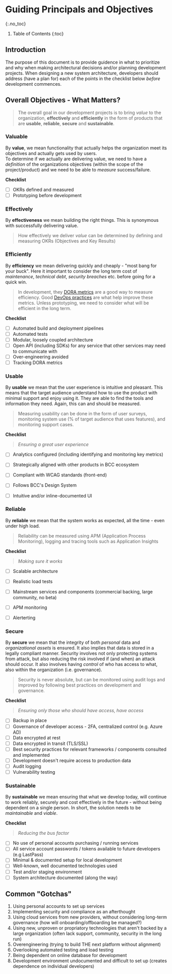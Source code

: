 # Guiding Principals and Objectives
{:.no_toc}

1. Table of Contents
{:toc}

## Introduction

The purpose of this document is to provide guidence in what to prioritize and why when making architectural decisions and/or planning development projects. When designing a new system architecture, developers should address (have a plan for) each of the points in the checklist below *before* development commences.

## Overall Objectives - What Matters?

> The overall goal in our development projects is to bring *value* to the organization, **effectively** and **efficiently** in the form of products that are **usable**, **reliable**, **secure** and **sustainable**.

### Valuable

By **value**, we mean functionality that actually helps the organization meet its objectives and actually gets used by users.  
To determine if we actually are delivering value, we need to have a *definition* of the organizations objectives (within the scope of the project/product) and we need to be able to *measure* success/failure.

**Checklist**  

* [ ] OKRs defined and measured
* [ ] Prototyping before development

### Effectively

By **effectiveness** we mean building the right things. This is synonymous with successfully delivering value.

> How effectively we deliver *value* can be determined by defining and measuring OKRs (Objectives and Key Results)

### Efficiently

By **efficiency** we mean delivering quickly and cheaply - "most bang for your buck". Here it important to consider the long term cost of *maintenance*, *technical debt*, *security breaches* etc. before going for a quick win.

> In development, they [DORA metrics](https://cloud.google.com/blog/products/devops-sre/using-the-four-keys-to-measure-your-devops-performance) are a good way to measure efficiency. Good [DevOps practices](https://cloud.google.com/blog/products/devops-sre/the-2019-accelerate-state-of-devops-elite-performance-productivity-and-scaling) are what help improve these metrics. Unless prototyping, we need to consider what will be efficient in the long term.

**Checklist**  

* [ ] Automated build and deployment pipelines
* [ ] Automated tests
* [ ] Modular, loosely coupled architecture
* [ ] Open API (including SDKs) for any service that other services may need to communicate with
* [ ] Over-engineering avoided
* [ ] Tracking DORA metrics

### Usable

By **usable** we mean that the user experience is intuitive and pleasant. This means that the target audience understand how to use the product with minimal support and enjoy using it. They are able to find the tools and information they need.
Again, this can and should be measured.

> Measuring usability can be done in the form of user surveys, monitoring system use (% of target audience that uses features), and monitoring support cases.

**Checklist**  

> *Ensuring a great user experience*

* [ ] Analytics configured (including identifying and monitoring key metrics)
* [ ] Strategically aligned with other products in BCC ecosystem
* [ ] Compliant with WCAG standards (front-end)
* [ ] Follows BCC's Design System
* [ ] Intuitive and/or inline-documented UI


### Reliable

By **reliable** we mean that the system works as expected, all the time - even under high load.

> Reliability can be measured using APM (Application Process Monitoring), logging and tracing tools such as Application Insights

**Checklist**  

> *Making sure it works*

* [ ] Scalable architecture
* [ ] Realistic load tests
* [ ] Mainstream services and components (commercial backing, large community, no beta)
* [ ] APM monitoring
* [ ] Alerterting


### Secure

By **secure** we mean that the integrity of both *personal* data and *organizational assets* is ensured. It also implies that data is stored in a legally compliant manner. Security involves not only protecting systems from attack, but also reducing the risk involved if (and when) an attack should occur. It also involves having *control* of who has access to what, also within the organization (i.e. governance).

> Security is never absolute, but can be monitored using audit logs and improved by following best practices on development and governance.

**Checklist**  

> *Ensuring only those who should have access, have access*

* [ ] Backup in place
* [ ] Governance of developer access - 2FA, centralized control (e.g. Azure AD)
* [ ] Data encrypted at rest
* [ ] Data encrypted in transit (TLS/SSL)
* [ ] Best security practices for relevant frameworks / components consulted and implemented
* [ ] Development doesn't require access to production data
* [ ] Audit logging
* [ ] Vulnerability testing

### Sustainable

By **sustainable** we mean ensuring that what we develop today, will continue to work reliably, securely and cost effectively in the future - without being dependent on a single person. In short, the solution needs to be *maintainable* and *viable*.

**Checklist**  

> *Reducing the bus factor*

* [ ] No use of personal accounts purchasing / running services
* [ ] All service account passwords / tokens available to future developers (e.g LastPass)
* [ ] Minimal & documented setup for local development
* [ ] Well-known, well documented technologies used
* [ ] Test and/or staging environment
* [ ] System architecture documented (along the way)

## Common "Gotchas"

1. Using personal accounts to set up services
2. Implementing security and compliance as an afterthought
3. Using cloud services from new providers, without considering long-term governance (how will onboarding/offboarding be managed?)
4. Using new, unproven or propriatory technologies that aren't backed by a large organization (often lack support, community, security in the long run)
5. Overengineering (trying to build THE next platform without alignment)
6. Overlooking automated testing and load testing
7. Being dependent on online database for development
8. Development environment undocumented and difficult to set up (creates dependence on individual developers)

